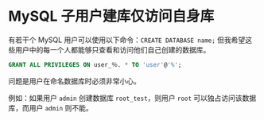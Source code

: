 # MySQL 子用户建库仅访问自身库

有若干个 MySQL 用户可以使用以下命令：`CREATE DATABASE name;` 但我希望这些用户中的每一个人都能够只查看和访问他们自己创建的数据库。

```sql
GRANT ALL PRIVILEGES ON user_％. * TO 'user'@'%';
```

问题是用户在命名数据库时必须非常小心。

例如：如果用户 `admin` 创建数据库 `root_test`，则用户 `root` 可以独占访问该数据库，而用户 `admin` 则不能。
